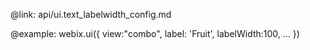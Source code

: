 @link: api/ui.text_labelwidth_config.md

@example:
webix.ui({
    view:"combo", 
    label: 'Fruit', 
    labelWidth:100,
    ...
})